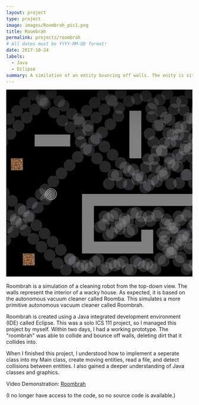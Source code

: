 ```yaml
---
layout: project
type: project
image: images/Roombrah_pic1.png
title: Roombrah
permalink: projects/roombrah
# All dates must be YYYY-MM-DD format!
date: 2017-10-24
labels:
  - Java
  - Eclipse
summary: A similation of an entity bouncing off walls. The enity is situated in a way where it will eventually "collect" all the dirt.
---
```


<img class="ui medium right floated rounded image" src="../images/Roombrah_pic2.png">

Roombrah is a simulation of a cleaning robot from the top-down view. The walls represent the interior of a wacky house. As expected, it is based on the autonomous vacuum cleaner called Roomba. This simulates a more primitive autonomous vacuum cleaner called Roombrah.

Roombrah is created using a Java integrated development environment (IDE) called Eclipse. This was a solo ICS 111 project, so I managed this project by myself. Within two days, I had a working prototype. The "roombrah" was able to collide and bounce off walls, deleting dirt that it collides into.

When I finished this project, I understood how to implement a seperate class into my Main class, create moving entities, read a file, and detect collisions between entities. I also gained a deeper understanding of Java classes and graphics.

Video Demonstration: <a href="https://www.youtube.com/watch?v=t_EQsXMiV7o&t=">Roombrah</a>

(I no longer have access to the code, so no source code is available.)
